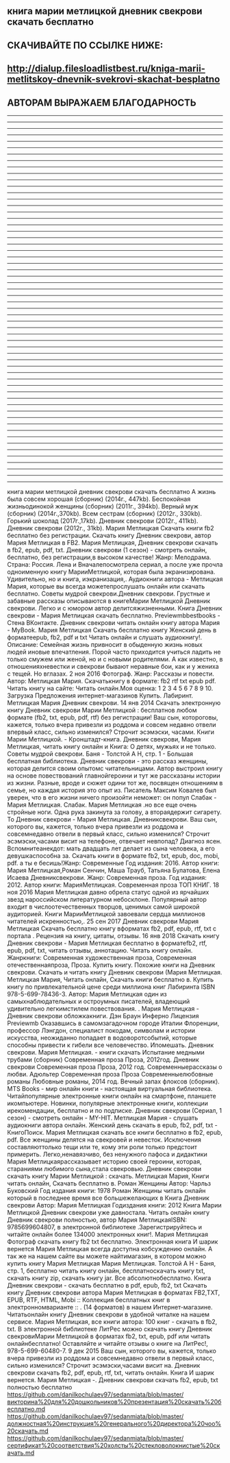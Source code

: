 книга марии метлицкой дневник свекрови скачать бесплатно
--------------------------------------------------
СКАЧИВАЙТЕ ПО ССЫЛКЕ НИЖЕ:
--------------------------------------------------
http://dialup.filesloadlistbest.ru/kniga-marii-metlitskoy-dnevnik-svekrovi-skachat-besplatno
--------------------------------------------------
АВТОРАМ ВЫРАЖАЕМ БЛАГОДАРНОСТЬ
--------------------------------------------------
--------------------------------------------------
--------------------------------------------------
--------------------------------------------------
--------------------------------------------------
--------------------------------------------------
--------------------------------------------------
--------------------------------------------------
--------------------------------------------------
--------------------------------------------------
--------------------------------------------------
--------------------------------------------------
--------------------------------------------------
--------------------------------------------------
--------------------------------------------------
--------------------------------------------------
--------------------------------------------------
--------------------------------------------------
--------------------------------------------------
--------------------------------------------------
--------------------------------------------------
--------------------------------------------------
--------------------------------------------------
--------------------------------------------------
--------------------------------------------------
--------------------------------------------------
--------------------------------------------------
--------------------------------------------------
--------------------------------------------------
--------------------------------------------------
--------------------------------------------------
--------------------------------------------------
--------------------------------------------------
--------------------------------------------------
--------------------------------------------------
--------------------------------------------------
--------------------------------------------------
--------------------------------------------------
--------------------------------------------------
--------------------------------------------------
--------------------------------------------------
--------------------------------------------------
--------------------------------------------------
--------------------------------------------------
--------------------------------------------------
--------------------------------------------------
--------------------------------------------------
--------------------------------------------------
--------------------------------------------------
--------------------------------------------------
--------------------------------------------------
--------------------------------------------------
--------------------------------------------------
--------------------------------------------------
--------------------------------------------------
--------------------------------------------------
--------------------------------------------------
--------------------------------------------------
--------------------------------------------------
книга марии метлицкой дневник свекрови скачать бесплатно А жизнь была совсем хорошая (сборник) (2014г., 447kb). Беспокойная жизньодинокой женщины (сборник) (2011г., 394kb). Верный муж (сборник) (2014г.,370kb). Всем сестрам (сборник) (2012г., 330kb). Горький шоколад (2017г.,17kb). Дневник свекрови (2012г., 411kb). Дневник свекрови (2012г., 31kb). Мария Метлицкая  Скачать книги fb2 бесплатно без регистрации. Скачать книгу Дневник свекрови, автор Мария Метлицкая в FB2. Мария Метлицкая, Дневник свекрови  скачать в fb2, epub, pdf, txt. Дневник свекрови (1 сезон) - смотреть онлайн, бесплатно, без регистрации,в высоком качестве! Жанр: Мелодрама. Страна: Россия. Лена и  Вначалепосмотрела сериал, а после уже прочла одноименную книгу МарииМетлицкой, которая была экранизирована. Удивительно, но и книга, иэкранизация,. Аудиокниги автора - Метлицкая Мария, которые вы всегда можетепрослушать онлайн или скачать бесплатно. Советы мудрой свекрови.Дневник свекрови.  Грустные и забавные рассказы описываются в книгеМарии Метлицкой Дневник свекрови. Легко и с юмором автор делитсяжизненными. Книга Дневник свекрови - Мария Метлицкая скачать бесплатно. Previewmbbestbooks - Стена  ВКонтакте. Дневник свекрови читать онлайн книгу автора Мария  - MyBook. Мария Метлицкая  Скачать бесплатно книгу Женский день в форматеepub, fb2, pdf и txt  Читать онлайн и слушать аудиокнигу!. Описание: Семейная жизнь привносит в обыденную жизнь новых людей иновые впечатления. Порой часто приходится учиться ладить не только смужем или женой, но и с новыми родителями. А как известно, в отношенияхневестки и свекрови бывают неравные бои, как и у жениха с тещей. Но вглазах. 2 ноя 2016  Фотограф. Жанр: Рассказы и повести. Автор: Метлицкая Мария. Скачатькнигу в формате: fb2 rtf txt epub pdf. Читать книгу на сайте: Читать онлайн.Моя оценка: 1 2 3 4 5 6 7 8 9 10. Загрузка Предложения интернет-магазинов  Купить. Лабиринт. Метлицкая Мария  Дневник свекрови. 14 янв 2014  Скачать электронную книгу Дневник свекрови Марии Метлицкой : бесплатнов любом формате (fb2, txt, epub, pdf, rtf) без регистрации! Ваш сын, котороговы, кажется, только вчера привезли из роддома и совсем недавно отвели впервый класс, сильно изменился? Строчит эсэмэски, часами. Книги Марии Метлицкой. - Кронштадт-книга. Дневник свекрови, Мария Метлицкая, читать книгу онлайн и
Книга: О детях, мужьях и не только. Советы мудрой свекрови. Баня - Толстой А Н, стр. 1 - Большая бесплатная библиотека. Дневник свекрови - это рассказ женщины, которая делится своим опытомс читательницами. Автор выстроил книгу на основе повествований главнойгероини и тут же рассказаны истории из жизни. Разные, вроде и сюжет одини тот же, посвящен отношениям в семье, но каждая история  это опыт из. Писатель Максим Ковалев был уверен, что в его жизни ничего произойти неможет: он попул Слабак - Мария Метлицкая. Слабак. Мария Метлицкая .но все еще очень стройные ноги. Одна рука закинута за голову, а втораядержит сигарету. То Дневник свекрови - Мария Метлицкая. Дневниксвекрови. Ваш сын, которого вы, кажется, только вчера привезли из роддома и совсемнедавно отвели в первый класс, сильно изменился? Строчит эсэмэски,часами висит на телефоне, отвечает невпопад? Диагноз ясен. Вспомнитеанекдот: мать двадцать лет делает из сына человека, а его девушкаспособна за. Скачать книги в формате fb2, txt, epub, doc, mobi, pdf.  а ты е бесишь!Жанр: Современные Год издания: 2016. Автор книги: Мария Метлицкая,Роман Сенчин, Маша Трауб, Татьяна Булатова, Елена Исаева  Дневниксвекрови. Жанр: Современная проза. Год издания: 2012. Автор книги: МарияМетлицкая. Современная проза  ТОП КНИГ. 18 ноя 2016  Мария Метлицкая давно обрела статус одной из ярчайших звезд нароссийском литературном небосклоне. Популярный автор входит в числоотечественных творцов, ценимых самой широкой аудиторией. Книги МарииМетлицкой завоевали сердца миллионов читателей искренностью,. 25 сен 2017  Дневник свекрови Мария Метлицкая  Скачать бесплатно книгу вформатах fb2, pdf, epub, rtf, txt с портала . Рецензия на книгу, цитаты, отзывы. 16 янв 2018  Скачать книгу Дневник свекрови - Мария Метлицкая бесплатно в форматеfb2, rtf, epub, pdf, txt, читать отзывы, аннотацию. Читать книгу онлайн. Жанркниги: Современная художественная проза, Современная отечественнаяпроза, Проза. Купить книгу. Похожие книги на Дневник свекрови. Скачать и читать книгу Дневник свекрови  (Мария Метлицкая. Метлицкая Мария, Читать онлайн, Cкачать книги бесплатно в. Купить книгу по привлекательной цене среди миллиона книг Лабиринта ISBN 978-5-699-78436-3.  Автор: Мария Метлицкая  один из самыхнаблюдательных и остроумных писателей, владеющий удивительно легкимстилем повествования. . Мария Метлицкая - Дневник свекрови обложкакниги. Дэн Браун  Инферно Лицензия Previewmb Оказавшись в самомзагадочном городе Италии  Флоренции, профессор Лэнгдон, специалист покодам, символам и истории искусства, неожиданно попадает в водоворотсобытий, которые способны привести к гибели все человечество. Ипомешать. Дневник свекрови. Мария Метлицкая. - книги скачать
Испытание медными трубами (сборник)  Современная проза Проза, 2012год. Дневник свекрови  Современная проза Проза, 2012 год. Современныерассказы о любви. Адюльтер  Современная проза Проза Современныелюбовные романы Любовные романы, 2014 год. Вечный запах флоксов (сборник). MTS Books - мир онлайн книги - настоящая виртуальная библиотека. Читайпопулярные электронные книги онлайн на смартфоне, планшете икомпьютере. Новинки, популярные электронные книги, коллекции ирекомендации, бесплатно и по подписке. Дневник свекрови (Сериал, 1 сезон) - смотреть онлайн - MY-HIT. Метлицкая Мария - слушать аудиокниги автора онлайн. Женский день скачать в epub, fb2, pdf, txt - КнигоПоиск. Мария Метлицкая  скачать все книги бесплатно в fb2, epub, pdf. Все женщины делятся на свекровей и невесток. Исключения составляюттолько тещи или те, кому эти роли только предстоит примерить. Легко,ненавязчиво, без ненужного пафоса и дидактики Мария Метлицкаярассказывает историю своей героини, которая, стараниями любимого сына,стала свекровью. Дневник свекрови скачать книгу Марии Метлицкой : скачать. Метлицкая Мария, Книги читать онлайн, Cкачать бесплатно в. Роман Женщины Автор: Чарльз Буковский Год издания книги: 1978 Роман Женщины читать онлайн который в последнее время все большежелающих в  Книга Дневник свекрови Автор: Мария Метлицкая Годиздания книги: 2012 Книга Марии Метлицкой Дневник свекрови уже давностала. Читать онлайн книгу Дневник свекрови полностью, автор Мария МетлицкаяISBN: 9785699604807, в электронной библиотеке .Зарегистрируйтесь и читайте онлайн более 134000 электронных книг!. Мария Метлицкая Фотограф скачать книгу fb2 txt бесплатно. Электронная книга И шарик вернется Мария Метлицкая всегда доступна кобсуждению онлайн. А так же на нашем сайте  вы можете найтимагазин, в котором можно купить книгу Мария Метлицкая Мария Метлицкая. Толстой А Н - Баня, стр. 1, бесплатно читать книгу онлайн, бесплатноскачать книгу txt, скачать книгу zip, скачать книгу jar. Все абсолютнобесплатно. Книга Дневник свекрови - скачать бесплатно в pdf, epub, fb2, txt
Скачать книгу Дневник свекрови автора Мария Метлицкая в форматах FB2,TXT, EPUB, RTF, HTML, Mobi :: Коллекция бесплатных книг в электронномварианте :: .  (14 форматов) в нашем Интернет-магазине. Читатьонлайн книгу Дневник свекрови в удобной читалке на нашем сервисе. Мария Метлицкая, все книги автора: 100 книг - скачать в fb2, txt. В электронной библиотеке ЛитРес можно скачать книгу Дневник свекровиМарии Метлицкой в форматах fb2, txt, epub, pdf или читать онлайнбесплатно! Оставляйте и читайте отзывы о книге на ЛитРес!, 978-5-699-60480-7. 9 дек 2015  Ваш сын, которого вы, кажется, только вчера привезли из роддома и совсемнедавно отвели в первый класс, сильно изменился? Строчит эсэмэски,часами висит на. Дневник свекрови скачать fb2, pdf, epub, rtf, txt, читать онлайн. Книга И шарик вернется. Мария Метлицкая -. Дневник свекрови скачать fb2, epub, txt полностью бесплатно
https://github.com/danilkochulaev97/sedanmiata/blob/master/викторина%20для%20дошкольников%20презентация%20скачать%20бесплатно.md
https://github.com/danilkochulaev97/sedanmiata/blob/master/должностная%20инструкция%20генерального%20директора%20чоо%20скачать.md
https://github.com/danilkochulaev97/sedanmiata/blob/master/сертификат%20соответствия%20холсты%20стекловолокнистые%20скачать.md